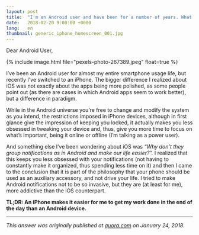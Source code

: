 ```yaml
---
layout: post
title:  "I'm an Android user and have been for a number of years. What can you say to convince me to switch to iOS?"
date:   2018-02-20 9:00:00 +0000
lang:   en
thumbnail: generic_iphone_homescreen_001.jpg
---
```


Dear Android User,

{% include image.html file="pexels-photo-267389.jpeg" float=true %}

I’ve been an Android user for almost my entire smartphone usage life, but recently I’ve switched to an iPhone. The bigger difference I realized about iOS was not exactly about the apps being more polished, as some people point out (as there are cases in which Android apps seem to work better), but a difference in paradigm.

While in the Android universe you’re free to change and modify the system as you intend, the restrictions imposed in iPhone devices, although in first glance give the impression of keeping you locked, it actually makes you less obsessed in tweaking your device and, thus, give you more time to focus on what’s important, being it online or offline (I’m talking as a power user).

And something else I’ve been wondering about iOS was _“Why don’t they group notifications as in Android and make our life easier?”._ I realized that this keeps you less obsessed with your notifications (not having to constantly make it organized, thus spending less time on it) and then I came to the conclusion that it is part of the philosophy that your phone should be used as an auxiliary accessory, and not drive your life. I tried to make Android notifications not to be so invasive, but they are (at least for me), more addictive than the iOS counterpart.

**TL;DR: An iPhone makes it easier for me to get my work done in the end of the day than an Android device.**

---

_This answer was originally published at [quora.com](https://www.quora.com/Im-an-Android-user-and-have-been-for-a-number-of-years-What-can-you-say-to-convince-me-to-switch-to-iOS/answer/Italo-Lelis?share=ae071f0c&srid=hRanb[) on January 24, 2018._
